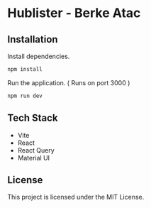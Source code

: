 # Hublister - Berke Atac

## Installation

Install dependencies.

```bash
npm install
```

Run the application. ( Runs on port 3000 )

```bash
npm run dev
```

## Tech Stack

- Vite
- React
- React Query
- Material UI

## License

This project is licensed under the MIT License.
